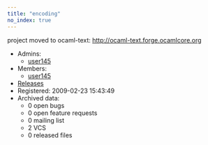 ```yaml
---
title: "encoding"
no_index: true
---
```


project moved to ocaml-text: http://ocaml-text.forge.ocamlcore.org


* Admins:
  * [user145](/users/user145)
* Members:
  * [user145](/users/user145)
* [Releases](https://download.ocamlcore.org/encoding)
* Registered: 2009-02-23 15:43:49
* Archived data:
  * 0 open bugs
  * 0 open feature requests
  * 0 mailing list
  * 2 VCS
  * 0 released files
